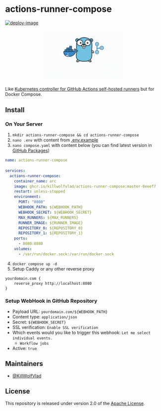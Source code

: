 # actions-runner-compose

[![deploy-image](https://github.com/KillWolfVlad/actions-runner-compose/actions/workflows/deploy-image.yaml/badge.svg?branch=master)](https://github.com/KillWolfVlad/actions-runner-compose/actions/workflows/deploy-image.yaml)

<p align="center">
  <img src="./brand/logo.png" width="250"/>
  <br>
</p>

Like [Kubernetes controller for GitHub Actions self-hosted runners](https://github.com/actions/actions-runner-controller) but for Docker Compose.

## Install

### On Your Server

1. `mkdir actions-runner-compose && cd actions-runner-compose`
2. `nano .env` with content from [.env.example](./.env.example)
3. `nano compose.yaml` with content below (you can find latest version in [GitHub Packages](https://github.com/users/KillWolfVlad/packages/container/package/actions-runner-compose))

```yaml
name: actions-runner-compose

services:
  actions-runner-compose:
    container_name: arc
    image: ghcr.io/killwolfvlad/actions-runner-compose:master-0eeef7
    restart: unless-stopped
    environment:
      PORT: "8080"
      WEBHOOK_PATH: ${WEBHOOK_PATH}
      WEBHOOK_SECRET: ${WEBHOOK_SECRET}
      MAX_RUNNERS: ${MAX_RUNNERS}
      RUNNER_IMAGE: ${RUNNER_IMAGE}
      REPOSITORY_0: ${REPOSITORY_0}
      REPOSITORY_1: ${REPOSITORY_1}
    ports:
      - 8080:8080
    volumes:
      - /var/run/docker.sock:/var/run/docker.sock
```

4. `docker compose up -d`
5. Setup Caddy or any other reverse proxy

```caddy
yourdomain.com {
    reverse_proxy http://localhost:8080
}
```

### Setup WebHook in GitHub Repository

- Payload URL: `yourdomain.com/${WEBHOOK_PATH}`
- Content type: `application/json`
- Secret: `${WEBHOOK_SECRET}`
- SSL verification: `Enable SSL verification`
- Which events would you like to trigger this webhook: `Let me select individual events.`
  - `Workflow jobs`
- Active: `true`

## Maintainers

- [@KillWolfVlad](https://github.com/KillWolfVlad)

## License

This repository is released under version 2.0 of the
[Apache License](https://www.apache.org/licenses/LICENSE-2.0).
